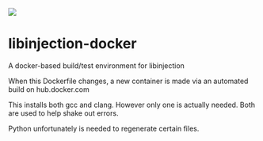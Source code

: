 [![](https://badge.imagelayers.io/nickg/libinjection-docker:latest.svg)](https://imagelayers.io/?images=nickg/libinjection-docker:latest 'Get your own badge on imagelayers.io')

# libinjection-docker

A docker-based build/test environment for libinjection

When this Dockerfile changes, a new container is made via an automated build
on hub.docker.com

This installs both gcc and clang.  However only one is actually
needed.  Both are used to help shake out errors.

Python unfortunately is needed to regenerate certain files.


